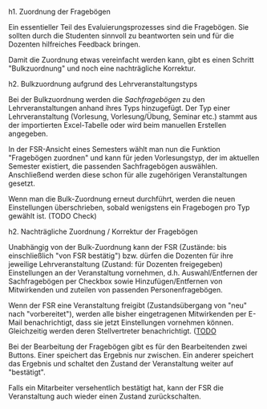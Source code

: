 h1. Zuordnung der Fragebögen

Ein essentieller Teil des Evaluierungsprozesses sind die Fragebögen. Sie sollten durch die Studenten sinnvoll zu beantworten sein und für die Dozenten hilfreiches Feedback bringen.

Damit die Zuordnung etwas vereinfacht werden kann, gibt es einen Schritt "Bulkzuordnung" und noch eine nachträgliche Korrektur.

h2. Bulkzuordnung aufgrund des Lehrveranstaltungstyps

Bei der Bulkzuordnung werden die *Sachfragebögen* zu den Lehrveranstaltungen anhand ihres Typs hinzugefügt. Der Typ einer Lehrveranstaltung (Vorlesung, Vorlesung/Übung, Seminar etc.) stammt aus der importierten Excel-Tabelle oder wird beim manuellen Erstellen angegeben.

In der FSR-Ansicht eines Semesters wählt man nun die Funktion "Fragebögen zuordnen" und kann für jeden Vorlesungstyp, der im aktuellen Semester existiert, die passenden Sachfragebögen auswählen. Anschließend werden diese schon für alle zugehörigen Veranstaltungen gesetzt.

Wenn man die Bulk-Zuordnung erneut durchführt, werden die neuen Einstellungen überschrieben, sobald wenigstens ein Fragebogen pro Typ gewählt ist. (TODO Check)

h2. Nachträgliche Zuordnung / Korrektur der Fragebögen

Unabhängig von der Bulk-Zuordnung kann der FSR (Zustände: bis einschließlich "von FSR bestätig") bzw. dürfen die Dozenten für ihre jeweilige Lehrveranstaltung (Zustand: für Dozenten freigegeben) Einstellungen an der Veranstaltung vornehmen, d.h. Auswahl/Entfernen der Sachfragebögen per Checkbox sowie Hinzufügen/Entfernen von Mitwirkenden und zuteilen von passenden Personenfragebögen.

Wenn der FSR eine Veranstaltung freigibt (Zustandsübergang von "neu" nach "vorbereitet"), werden alle bisher eingetragenen Mitwirkenden per E-Mail benachrichtigt, dass sie jetzt Einstellungen vornehmen können. Gleichzeitig werden deren Stellvertreter benachrichtigt. ([TODO](https://github.com/fsr-itse/EvaP/issues/146)

Bei der Bearbeitung der Fragebögen gibt es für den Bearbeitenden zwei Buttons. Einer speichert das Ergebnis nur zwischen. Ein anderer speichert das Ergebnis und schaltet den Zustand der Veranstaltung weiter auf "bestätigt".

Falls ein Mitarbeiter versehentlich bestätigt hat, kann der FSR die Veranstaltung auch wieder einen Zustand zurückschalten.
